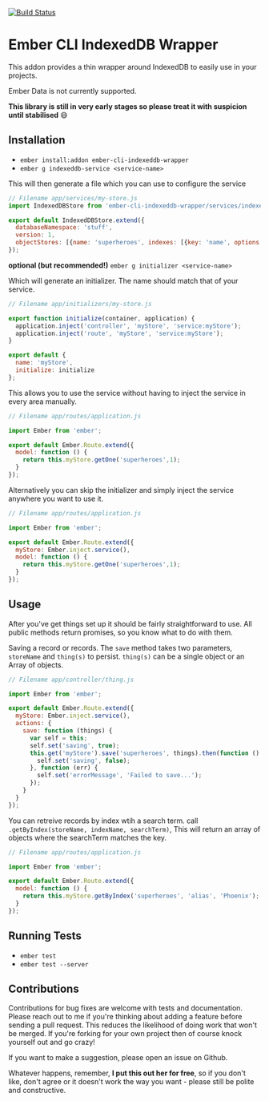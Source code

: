 [![Build Status](https://travis-ci.org/mfeckie/ember-cli-indexeddb-wrapper.svg?branch=master)](https://travis-ci.org/mfeckie/ember-cli-indexeddb-wrapper)

# Ember CLI IndexedDB Wrapper

This addon provides a thin wrapper around IndexedDB to easily use in your projects.

Ember Data is not currently supported.

**This library is still in very early stages so please treat it with suspicion until stabilised** :smile:

## Installation

* `ember install:addon ember-cli-indexeddb-wrapper`
* `ember g indexeddb-service <service-name>`

This will then generate a file which you can use to configure the service


```js
// Filename app/services/my-store.js
import IndexedDBStore from 'ember-cli-indexeddb-wrapper/services/indexeddb-store';

export default IndexedDBStore.extend({
  databaseNamespace: 'stuff',
  version: 1,
  objectStores: [{name: 'superheroes', indexes: [{key: 'name', options: {unique: true}}]}]
});
```

**optional (but recommended!)** `ember g initializer <service-name>`

Which will generate an initializer.  The name should match that of your service.

```js
// Filename app/initializers/my-store.js

export function initialize(container, application) {
  application.inject('controller', 'myStore', 'service:myStore');
  application.inject('route', 'myStore', 'service:myStore');
}

export default {
  name: 'myStore',
  initialize: initialize
};

```
This allows you to use the service without having to inject the service in every area manually.

```js
// Filename app/routes/application.js

import Ember from 'ember';

export default Ember.Route.extend({
  model: function () {
    return this.myStore.getOne('superheroes',1);
  }
});

```

Alternatively you can skip the initializer and simply inject the service anywhere you want to use it.

```js
// Filename app/routes/application.js

import Ember from 'ember';

export default Ember.Route.extend({
  myStore: Ember.inject.service(),
  model: function () {
    return this.myStore.getOne('superheroes',1);
  }
});

```



## Usage

After you've get things set up it should be fairly straightforward to use.  All public methods return promises, so you know what to do with them.

Saving a record or records.  The `save` method takes two parameters, `storeName` and `thing(s)` to persist.   `thing(s)` can be a single object or an Array of objects.

```js
// Filename app/controller/thing.js

import Ember from 'ember';

export default Ember.Route.extend({
  myStore: Ember.inject.service(),
  actions: {
    save: function (things) {
      var self = this;
      self.set('saving', true);
      this.get('myStore').save('superheroes', things).then(function () {
        self.set('saving', false);
      }, function (err) {
        self.set('errorMessage', 'Failed to save...');
      });
    }
  }
});

```

You can retreive records by index wtih a search term. call `.getByIndex(storeName, indexName, searchTerm)`,  This will return an array of objects where the searchTerm matches the key.

```js
// Filename app/routes/application.js

import Ember from 'ember';

export default Ember.Route.extend({
  model: function () {
    return this.myStore.getByIndex('superheroes', 'alias', 'Phoenix');
  }
});
```


## Running Tests

* `ember test`
* `ember test --server`

## Contributions

Contributions for bug fixes are welcome with tests and documentation.  Please reach out to me if you're thinking about adding a feature before sending a pull request.  This reduces the likelihood of doing work that won't be merged. If you're forking for your own project then of course knock yourself out and go crazy!

If you want to make a suggestion, please open an issue on Github.

Whatever happens, remember, **I put this out her for free**, so if you don't like, don't agree or it doesn't work the way you want - please still be polite and constructive.
